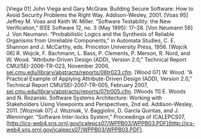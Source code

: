[Viega 01] John Viega and Gary McGraw. Building Secure Software: How to Avoid Security Problems the Right Way. Addison-Wesley, 2001. [Voas 95] Jeffrey M. Voas and Keith W. Miller. “Software Testability: the New Verification,” IEEE Software 12, no. 3 (May 1995): 17–28. [Von Neumann 56] J. Von Neumann. “Probabilistic Logics and the Synthesis of Reliable Organisms from Unreliable Components,” in Automata Studies, C. E. Shannon and J. McCarthy, eds. Princeton University Press, 1956. [Wojcik 06] R. Wojcik, F. Bachmann, L. Bass, P. Clements, P. Merson, R. Nord, and W. Wood. “Attribute-Driven Design (ADD), Version 2.0,” Technical Report CMU/SEI-2006-TR-023, November 2006, [sei.cmu.edu/library/abstracts/reports/06tr023.cfm](http://sei.cmu.edu/library/abstracts/reports/06tr023.cfm). [Wood 07] W. Wood. “A Practical Example of Applying Attribute-Driven Design (ADD), Version 2.0,” Technical Report CMU/SEI-2007-TR-005, February 2007, [sei.cmu.edu/library/abstracts/reports/07tr005.cfm](http://sei.cmu.edu/library/abstracts/reports/07tr005.cfm). [Woods 11] E. Woods and N. Rozanski. Software Systems Architecture: Working with Stakeholders Using Viewpoints and Perspectives, 2nd ed. Addison-Wesley, 2011. [Wozniak 07] J. Wozniak, V. Baggiolini, D. Garcia Quintas, and J. Wenninger. “Software Inter-locks System,” Proceedings of ICALEPCS07, [http://ics-web4.sns.ornl.gov/icalepcs07/WPPB03/WPPB03.PDF](http://ics-web4.sns.ornl.gov/icalepcs07/WPPB03/WPPB03.PDF).